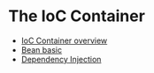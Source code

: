 # The IoC Container

* [IoC Container overview](01.container-overview.md)
* [Bean basic](02.bean-basic.md)
* [Dependency Injection](03.dependency-injection.md)

